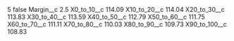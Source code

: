 <?xml version="1.0" encoding="UTF-8"?>
<CustomMetadata xmlns="http://soap.sforce.com/2006/04/metadata" xmlns:xsi="http://www.w3.org/2001/XMLSchema-instance" xmlns:xsd="http://www.w3.org/2001/XMLSchema">
    <label>5</label>
    <protected>false</protected>
    <values>
        <field>Margin__c</field>
        <value xsi:type="xsd:double">2.5</value>
    </values>
    <values>
        <field>X0_to_10__c</field>
        <value xsi:type="xsd:double">114.09</value>
    </values>
    <values>
        <field>X10_to_20__c</field>
        <value xsi:type="xsd:double">114.04</value>
    </values>
    <values>
        <field>X20_to_30__c</field>
        <value xsi:type="xsd:double">113.83</value>
    </values>
    <values>
        <field>X30_to_40__c</field>
        <value xsi:type="xsd:double">113.59</value>
    </values>
    <values>
        <field>X40_to_50__c</field>
        <value xsi:type="xsd:double">112.79</value>
    </values>
    <values>
        <field>X50_to_60__c</field>
        <value xsi:type="xsd:double">111.75</value>
    </values>
    <values>
        <field>X60_to_70__c</field>
        <value xsi:type="xsd:double">111.11</value>
    </values>
    <values>
        <field>X70_to_80__c</field>
        <value xsi:type="xsd:double">110.03</value>
    </values>
    <values>
        <field>X80_to_90__c</field>
        <value xsi:type="xsd:double">109.73</value>
    </values>
    <values>
        <field>X90_to_100__c</field>
        <value xsi:type="xsd:double">108.83</value>
    </values>
</CustomMetadata>
